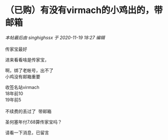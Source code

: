 # （已购）有没有virmach的小鸡出的，带邮箱


<i class="pstatus"> 本帖最后由 singhighssx 于 2020-11-19 18:27 编辑 </i><br />
<br />
传家宝最好

进来看看啥是传家宝，<img src="static/image/smiley/default/lol.gif" smilieid="12" border="0" alt="" />

啊，绑了老帐号，出不了<br />
小鸡没有邮箱重要

收签名站virmach<br />
18年前10<br />
19年前5<br />
<br />
不续费的丢过了&nbsp;&nbsp;带邮箱

圣何塞年付7.68算传家宝吗？

请看一下消息，已留言
